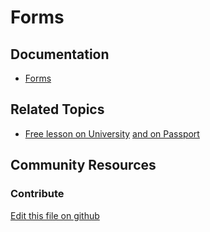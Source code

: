 # Forms

## Documentation

* [Forms](https://portal.liferay.dev/docs/7-2/user/-/knowledge_base/u/forms)

## Related Topics

* [Free lesson on University](https://university.liferay.com/transform-your-digital-operations-with-liferay-forms) [and on Passport](https://passport.liferay.com/transform-your-digital-operations-with-liferay-forms)

## Community Resources


### Contribute

[Edit this file on github](https://github.com/olafk/controlpanel-documentation-docs/blob/master/md/72en/com_liferay_dynamic_data_mapping_form_web_portlet_DDMFormAdminPortlet.md)
